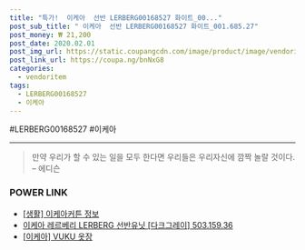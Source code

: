 ```yaml
--- 
title: "특가!  이케아  선반 LERBERG00168527 화이트_00..." 
post_sub_title: " 이케아  선반 LERBERG00168527 화이트_001.685.27" 
post_money: ₩ 21,200 
post_date: 2020.02.01 
post_img_url: https://static.coupangcdn.com/image/product/image/vendoritem/2017/11/23/3043756535/e63c102c-eeea-4578-81d2-d9381812e765.jpg 
post_link_url: https://coupa.ng/bnNxG8 
categories: 
  - vendoritem 
tags: 
  - LERBERG00168527 
  - 이케아 
--- 
```

  #LERBERG00168527 #이케아 
<hr> 

> 만약 우리가 할 수 있는 일을 모두 한다면 우리들은 우리자신에 깜짝 놀랄 것이다. – 에디슨 


### POWER LINK

* <a href="https://blog.naver.com/santokki14/221768476910" target="_blank"> [생활] 이케아커튼 정보 </a>
* <a href="https://blog.naver.com/fasyy4321/221792433267" target="_blank">이케아 레르베리 LERBERG 선반유닛 [다크그레이] 503.159.36</a>
* <a href="https://blog.naver.com/fasyy4321/221781307109" target="_blank">[이케아] VUKU 옷장</a>
